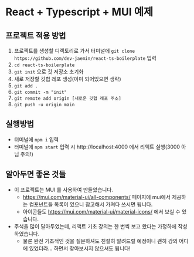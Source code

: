 # React + Typescript + MUI 예제

## 프로젝트 적용 방법

1. 프로젝트를 생성할 디렉토리로 가서 터미널에 `git clone https://github.com/dev-jaemin/react-ts-boilerplate` 입력
2. `cd react-ts-boilerplate`
3. `git init` 으로 깃 저장소 초기화
4. 새로 저장할 깃헙 레포 생성(이미 되어있으면 생략)
5. `git add .`
6. `git commit -m "init"`
7. `git remote add origin [새로운 깃헙 레포 주소]`
8. `git push -u origin main`

## 실행방법

- 터미널에 `npm i` 입력
- 터미널에 `npm start` 입력 시 http://localhost:4000 에서 리액트 실행(3000 아님 주의!)

## 알아두면 좋은 것들

- 이 프로젝트는 MUI 를 사용하여 만들었습니다.
  - https://mui.com/material-ui/all-components/ 페이지에 mui에서 제공하는 컴포넌트들 목록이 있으니 참고해서 가져다 쓰시면 됩니다.
  - 아이콘들도 https://mui.com/material-ui/material-icons/ 에서 보실 수 있습니다.
- 주석을 많이 달아두었는데, 리액트 기초 강의는 한 번씩 보고 왔다는 가정하에 작성하였습니다.
  - 물론 완전 기초적인 것을 질문하셔도 친절히 알려드릴 예정이니 괜히 강의 어디에 있었더라... 하면서 찾아보시지 않으셔도 됩니다!

